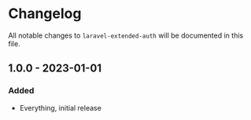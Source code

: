 # Changelog

All notable changes to `laravel-extended-auth` will be documented in this file.

## 1.0.0 - 2023-01-01

### Added
- Everything, initial release

